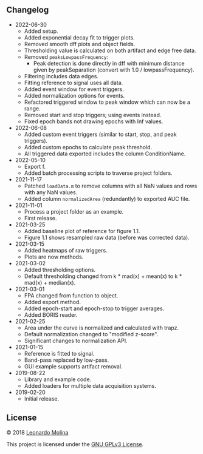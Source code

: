 ## Changelog
* 2022-06-30
	- Added setup.
	- Added exponential decay fit to trigger plots.
	- Removed smooth dff plots and object fields.
	- Thresholding value is calculated on both artifact and edge free data.
	- Removed `peaksLowpassFrequency`:
		- Peak detection is done directly in dff with minimum distance given by peakSeparation (convert with 1.0 / lowpassFrequency).
	- Filtering includes data edges.
	- Fitting reference to signal uses all data.
	- Added event window for event triggers.
	- Added normalization options for events.
	- Refactored triggered window to peak window which can now be a range.
	- Removed start and stop triggers; using events instead.
	- Fixed epoch bands not drawing epochs with Inf values.
* 2022-06-08
	- Added custom event triggers (similar to start, stop, and peak triggers).
	- Added custom epochs to calculate peak threshold.
	- All triggered data exported includes the column ConditionName.
* 2022-05-10
	- Export f.
	- Added batch processing scripts to traverse project folders.
* 2021-11-17
    - Patched `loadData.m` to remove columns with all NaN values and rows with any NaN values.
	- Added column `normalizedArea` (redundantly) to exported AUC file.
* 2021-11-01
	- Process a project folder as an example.
	- First release.
* 2021-03-25
	- Added baseline plot of reference for figure 1.1.
	- Figure 1.1 shows resampled raw data (before was corrected data).
* 2021-03-15
	- Added heatmaps of raw triggers.
	- Plots are now methods.
* 2021-03-02
	- Added thresholding options.
	- Default thresholding changed from k * mad(x) + mean(x) to k * mad(x) + median(x).
* 2021-03-01
	- FPA changed from function to object.
	- Added export method.
	- Added epoch-start and epoch-stop to trigger averages.
	- Added BORIS reader.
* 2021-02-25
	- Area under the curve is normalized and calculated with trapz.
	- Default normalization changed to "modified z-score".
	- Significant changes to normalization API.
* 2021-01-15
	- Reference is fitted to signal.
	- Band-pass replaced by low-pass.
	- GUI example supports artifact removal.
* 2019-08-22
	- Library and example code.
	- Added loaders for multiple data acquisition systems.
* 2019-02-20
	- Initial release.

## License
© 2018 [Leonardo Molina][Leonardo Molina]

This project is licensed under the [GNU GPLv3 License][LICENSE.md].

[Leonardo Molina]: https://github.com/leomol
[LICENSE.md]: LICENSE.md